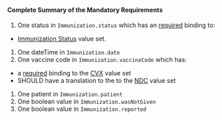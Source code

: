 #### Complete Summary of the Mandatory Requirements

1.  One status in `Immunization.status` which has an [required](http://hl7.org/fhir/2017Jan/terminologies.html#required) binding to:
-  [Immunization Status] value set.
1.  One dateTime in `Immunization.date`
1.  One vaccine code in `Immunization.vaccineCode` which has:
-   a [required](http://hl7.org/fhir/2017Jan/terminologies.html#required) binding to the [CVX] value set
-   SHOULD have a translation to the to the [NDC] value set
1.  One patient in `Immunization.patient`
1.  One boolean value in `Immunization.wasNotGiven`
1.  One boolean value in `Immunization.reported`

  [Immunization Status]: valueset-daf-core-immunization-status.html
  [CVX]: valueset-daf-cvx.html
  [NDC]: valueset-daf-ndc-vaccine-codes.html